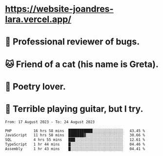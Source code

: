 # https://website-joandres-lara.vercel.app/
# 🐛 Professional reviewer of bugs.
# 🐱 Friend of a cat (his name is Greta).
# 📜 Poetry lover.
# 🎸 Terrible playing guitar, but I try.

<!--START_SECTION:waka-->

```txt
From: 17 August 2023 - To: 24 August 2023

PHP          16 hrs 58 mins  ███████████░░░░░░░░░░░░░░   43.45 %
JavaScript   11 hrs 58 mins  ███████▓░░░░░░░░░░░░░░░░░   30.66 %
SQL          4 hrs 55 mins   ███░░░░░░░░░░░░░░░░░░░░░░   12.61 %
TypeScript   1 hr 44 mins    █░░░░░░░░░░░░░░░░░░░░░░░░   04.46 %
Assembly     1 hr 43 mins    █░░░░░░░░░░░░░░░░░░░░░░░░   04.41 %
```

<!--END_SECTION:waka-->
